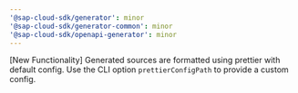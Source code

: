 ```yaml
---
'@sap-cloud-sdk/generator': minor
'@sap-cloud-sdk/generator-common': minor
'@sap-cloud-sdk/openapi-generator': minor
---
```


[New Functionality] Generated sources are formatted using prettier with default config. Use the CLI option `prettierConfigPath` to provide a custom config.
